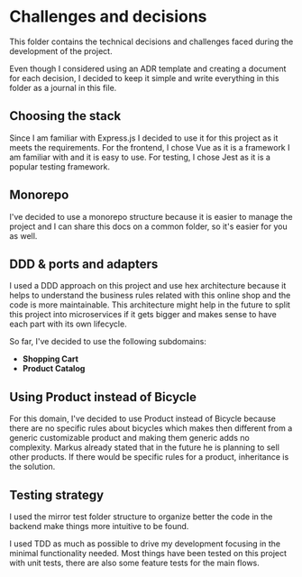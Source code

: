 # Challenges and decisions

This folder contains the technical decisions and challenges faced during the development of the project.

Even though I considered using an ADR template and creating a document for each decision, I decided to keep it simple 
and write everything in this folder as a journal in this file.

## Choosing the stack
 
Since I am familiar with Express.js I decided to use it for this project as it meets the requirements.
For the frontend, I chose Vue as it is a framework I am familiar with and it is easy to use.
For testing, I chose Jest as it is a popular testing framework.

## Monorepo
I've decided to use a monorepo structure because it is easier to manage the project and I can share this docs on a
common folder, so it's easier for you as well.

## DDD & ports and adapters
I used a DDD approach on this project and use hex architecture because it helps to understand the business rules related
with this online shop and the code is more maintainable.
This architecture might help in the future to split this project into microservices if it gets bigger and makes sense to
have each part with its own lifecycle.

So far, I've decided to use the following subdomains:
- **Shopping Cart**
- **Product Catalog**

## Using Product instead of Bicycle

For this domain, I've decided to use Product instead of Bicycle because there are no specific rules about bicycles 
which makes then different from a generic customizable product and making them generic adds no complexity.
Markus already stated that in the future he is planning to sell other products. If there would be specific rules for a 
product, inheritance is the solution.

## Testing strategy

I used the mirror test folder structure to organize better the code in the backend make things more intuitive to be 
found.

I used TDD as much as possible to drive my development focusing in the minimal functionality needed. Most things have 
been tested on this project with unit tests, there are also some feature tests for the main flows.
